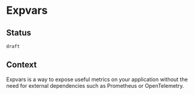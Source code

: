 # Expvars


## Status

`draft`

## Context

Expvars is a way to expose useful metrics on your application without the need for external dependencies such as Prometheus or OpenTelemetry.


